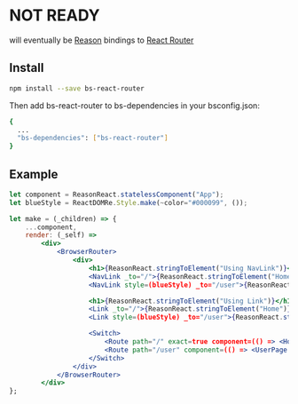 # NOT READY

will eventually be [Reason](https://reasonml.github.io) bindings to [React Router](https://reacttraining.com/react-router/)

## Install

```bash
npm install --save bs-react-router
```

Then add bs-react-router to bs-dependencies in your bsconfig.json:

```bash
{
  ...
  "bs-dependencies": ["bs-react-router"]
}
```

## Example

```jsx
let component = ReasonReact.statelessComponent("App");
let blueStyle = ReactDOMRe.Style.make(~color="#000099", ());

let make = (_children) => {
    ...component,
    render: (_self) =>
        <div>
            <BrowserRouter>
                <div>
                    <h1>{ReasonReact.stringToElement("Using NavLink")}</h1>
                    <NavLink _to="/">{ReasonReact.stringToElement("Home")}</NavLink>
                    <NavLink style=(blueStyle) _to="/user">{ReasonReact.stringToElement("User")}</NavLink>

                    <h1>{ReasonReact.stringToElement("Using Link")}</h1>
                    <Link _to="/">{ReasonReact.stringToElement("Home")}</Link>
                    <Link style=(blueStyle) _to="/user">{ReasonReact.stringToElement("User")}</Link>

                    <Switch>
                        <Route path="/" exact=true component=(() => <HomePage />) />
                        <Route path="/user" component=(() => <UserPage />) />
                    </Switch>
                </div>
            </BrowserRouter>
        </div>
};
```